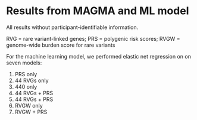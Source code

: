 # Results from MAGMA and ML model
All results without participant-identifiable information. 

RVG = rare variant-linked genes; PRS = polygenic risk scores; RVGW = genome-wide burden score for rare variants

For the machine learning model, we performed elastic net regression on on seven models:
1.	PRS only
2.	44 RVGs only 
3.	440 only 
4.	44 RVGs + PRS
5.	44 RVGs + PRS
6.	RVGW only
7.	RVGW + PRS


